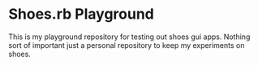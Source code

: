 # Shoes.rb Playground

This is my playground repository for testing out shoes gui apps. Nothing sort of important just a personal repository to keep my experiments on shoes.